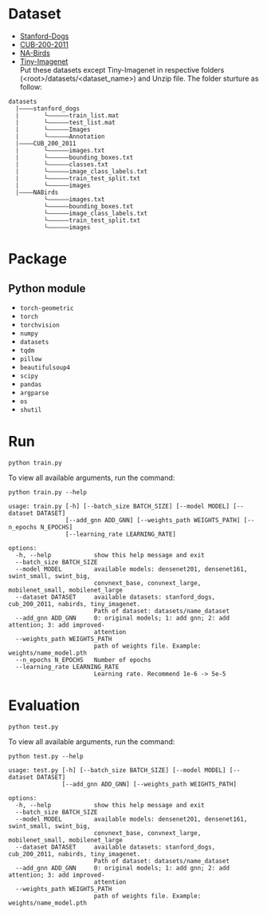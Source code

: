 # Dataset
* [Stanford-Dogs](http://vision.stanford.edu/aditya86/ImageNetDogs/)
* [CUB-200-2011](http://www.vision.caltech.edu/visipedia/CUB-200-2011.html)
* [NA-Birds](https://dl.allaboutbirds.org/nabirds)
* [Tiny-Imagenet](https://www.kaggle.com/c/tiny-imagenet) <br/>
Put these datasets except Tiny-Imagenet in respective folders (\<root\>/datasets/<dataset_name>) and Unzip file. The folder sturture as follow:
```
datasets
  |————stanford_dogs
  |       └——————train_list.mat
  |       └——————test_list.mat
  |       └——————Images
  |       └——————Annotation
  |————CUB_200_2011
  |       └——————images.txt
  |       └——————bounding_boxes.txt
  |       └——————classes.txt
  |       └——————image_class_labels.txt
  |       └——————train_test_split.txt
  |       └——————images
  |————NABirds
          └——————images.txt
          └——————bounding_boxes.txt
          └——————image_class_labels.txt
          └——————train_test_split.txt
          └——————images
```

# Package
## Python module
* `torch-geometric`
* `torch`
* `torchvision`
* `numpy`
* `datasets`
* `tqdm`
* `pillow`
* `beautifulsoup4`
* `scipy`
* `pandas`
* `argparse`
* `os`
* `shutil`

# Run
```
python train.py
```
To view all available arguments, run the command:
```
python train.py --help
```
```
usage: train.py [-h] [--batch_size BATCH_SIZE] [--model MODEL] [--dataset DATASET]
                [--add_gnn ADD_GNN] [--weights_path WEIGHTS_PATH] [--n_epochs N_EPOCHS]
                [--learning_rate LEARNING_RATE]

options:
  -h, --help            show this help message and exit
  --batch_size BATCH_SIZE
  --model MODEL         available models: densenet201, densenet161, swint_small, swint_big,
                        convnext_base, convnext_large, mobilenet_small, mobilenet_large
  --dataset DATASET     available datasets: stanford_dogs, cub_200_2011, nabirds, tiny_imagenet.
                        Path of dataset: datasets/name_dataset
  --add_gnn ADD_GNN     0: original models; 1: add gnn; 2: add attention; 3: add improved-
                        attention
  --weights_path WEIGHTS_PATH
                        path of weights file. Example: weights/name_model.pth
  --n_epochs N_EPOCHS   Number of epochs
  --learning_rate LEARNING_RATE
                        Learning rate. Recommend 1e-6 -> 5e-5
```

# Evaluation
```
python test.py
```
To view all available arguments, run the command:
```
python test.py --help
```
```
usage: test.py [-h] [--batch_size BATCH_SIZE] [--model MODEL] [--dataset DATASET]
               [--add_gnn ADD_GNN] [--weights_path WEIGHTS_PATH]

options:
  -h, --help            show this help message and exit
  --batch_size BATCH_SIZE
  --model MODEL         available models: densenet201, densenet161, swint_small, swint_big,
                        convnext_base, convnext_large, mobilenet_small, mobilenet_large
  --dataset DATASET     available datasets: stanford_dogs, cub_200_2011, nabirds, tiny_imagenet.
                        Path of dataset: datasets/name_dataset
  --add_gnn ADD_GNN     0: original models; 1: add gnn; 2: add attention; 3: add improved-
                        attention
  --weights_path WEIGHTS_PATH
                        path of weights file. Example: weights/name_model.pth
```


